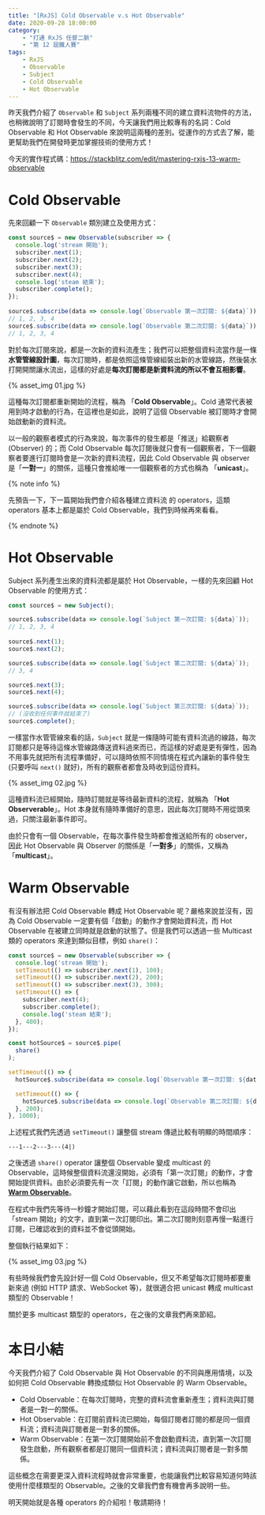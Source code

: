 ```yaml
---
title: "[RxJS] Cold Observable v.s Hot Observable"
date: 2020-09-28 18:00:00
category:
	- "打通 RxJS 任督二脈"
	- "第 12 屆鐵人賽"
tags:
	- RxJS
	- Observable
	- Subject
	- Cold Observable
	- Hot Observable
---
```


昨天我們介紹了 `Observable` 和 `Subject` 系列兩種不同的建立資料流物件的方法，也稍微說明了訂閱時會發生的不同，今天讓我們用比較專有的名詞：Cold Observable 和 Hot Observable 來說明這兩種的差別。從運作的方式去了解，能更幫助我們在開發時更加掌握技術的使用方式！

<!-- more -->

今天的實作程式碼：https://stackblitz.com/edit/mastering-rxjs-13-warm-observable

# Cold Observable

先來回顧一下 `Observable` 類別建立及使用方式：

```typescript
const source$ = new Observable(subscriber => {
  console.log('stream 開始');
  subscriber.next(1);
  subscriber.next(2);
  subscriber.next(3);
  subscriber.next(4);
  console.log('steam 結束');
  subscriber.complete();
});
 
source$.subscribe(data => console.log(`Observable 第一次訂閱: ${data}`));
// 1, 2, 3, 4
source$.subscribe(data => console.log(`Observable 第二次訂閱: ${data}`));
// 1, 2, 3, 4
```

對於每次訂閱來說，都是一次新的資料流產生；我們可以把整個資料流當作是一條**水管管線設計圖**，每次訂閱時，都是依照這條管線組裝出新的水管線路，然後裝水打開開關讓水流出，這樣的好處是**每次訂閱都是新資料流的所以不會互相影響**。

{% asset_img 01.jpg %}

這種每次訂閱都重新開始的流程，稱為 「**Cold Observable**」。Cold 通常代表被用到時才啟動的行為，在這裡也是如此，說明了這個 Observable 被訂閱時才會開始啟動新的資料流。

以一般的觀察者模式的行為來說，每次事件的發生都是「推送」給觀察者 (Observer) 的；而 Cold Observable 每次訂閱後就只會有一個觀察者，下一個觀察者要進行訂閱時會是一次新的資料流程，因此 Cold Observable 與 observer 是「**一對一**」的關係，這種只會推給唯一一個觀察者的方式也稱為 「**unicast**」。

{% note info %}

先預告一下，下一篇開始我們會介紹各種建立資料流 的 operators，這類 operators 基本上都是屬於 Cold Observable，我們到時候再來看看。

{% endnote %}

# Hot Observable

Subject 系列產生出來的資料流都是屬於 Hot Observable，一樣的先來回顧 Hot Observable 的使用方式：

```typescript
const source$ = new Subject();

source$.subscribe(data => console.log(`Subject 第一次訂閱: ${data}`));
// 1, 2, 3, 4
  
source$.next(1);
source$.next(2);

source$.subscribe(data => console.log(`Subject 第二次訂閱: ${data}`));
// 3, 4

source$.next(3);
source$.next(4);

source$.subscribe(data => console.log(`Subject 第三次訂閱: ${data}`));
// (沒收到任何事件就結束了)
source$.complete();
```

一樣當作水管管線來看的話，`Subject` 就是一條隨時可能有資料流過的線路，每次訂閱都只是等待這條水管線路傳送資料過來而已，而這樣的好處是更有彈性，因為不用事先就把所有流程準備好，可以隨時依照不同情境在程式內讓新的事件發生 (只要呼叫 `next()` 就好)，所有的觀察者都會及時收到這份資料。

{% asset_img 02.jpg %}

這種資料流已經開始，隨時訂閱就是等待最新資料的流程，就稱為 「**Hot Observerable**」。Hot 本身就有隨時準備好的意思，因此每次訂閱時不用從頭來過，只關注最新事件即可。

由於只會有一個 Observable，在每次事件發生時都會推送給所有的 observer，因此 Hot Observable 與 Observer 的關係是「**一對多**」的關係，又稱為 「**multicast**」。

# Warm Observable

有沒有辦法把 Cold Observable 轉成 Hot Observable 呢？嚴格來說並沒有，因為 Cold Observable 一定要有個「啟動」的動作才會開始資料流，而 Hot Observable 在被建立同時就是啟動的狀態了。但是我們可以透過一些 Multicast 類的 operators 來達到類似目標，例如 `share()`：

```typescript
const source$ = new Observable(subscriber => {
  console.log('stream 開始');
  setTimeout(() => subscriber.next(1), 100);
  setTimeout(() => subscriber.next(2), 200);
  setTimeout(() => subscriber.next(3), 300);
  setTimeout(() => {
    subscriber.next(4);
    subscriber.complete();
    console.log('steam 結束');
  }, 400);
});

const hotSource$ = source$.pipe(
  share()
);

setTimeout(() => {
  hotSource$.subscribe(data => console.log(`Observable 第一次訂閱: ${data}`));

  setTimeout(() => {
    hotSource$.subscribe(data => console.log(`Observable 第二次訂閱: ${data}`));
  }, 200);
}, 1000);
```

上述程式我們先透過 `setTimeout()` 讓整個 stream 傳遞比較有明顯的時間順序：

```
---1---2---3---(4|)
```

之後透過 `share()` operator 讓整個 Observable 變成 multicast 的 Observable，這時候整個資料流還沒開始，必須有「第一次訂閱」的動作，才會開始提供資料。由於必須要先有一次「訂閱」的動作讓它啟動，所以也稱為 **<u>Warm Observable</u>**。

在程式中我們先等待一秒鐘才開始訂閱，可以藉此看到在這段時間不會印出「stream 開始」的文字，直到第一次訂閱印出。第二次訂閱則刻意再慢一點進行訂閱，已確認收到的資料並不會從頭開始。

整個執行結果如下：

{% asset_img 03.jpg %}

有些時候我們會先設計好一個 Cold Observable，但又不希望每次訂閱時都要重新來過 (例如 HTTP 請求、WebSocket 等)，就很適合把 unicast 轉成 multicast 類型的 Observable！

關於更多 multicast 類型的 operators，在之後的文章我們再來節紹。

# 本日小結

今天我們介紹了 Cold Observable 與 Hot Observable 的不同與應用情境，以及如何把 Cold Observable 轉換成類似 Hot Observable 的 Warm Observable。

- Cold Observable：在每次訂閱時，完整的資料流會重新產生；資料流與訂閱者是一對一的關係。
- Hot Observable：在訂閱前資料流已開始，每個訂閱者訂閱的都是同一個資料流；資料流與訂閱者是一對多的關係。
- Warm Observable：在第一次訂閱開始前不會啟動資料流，直到第一次訂閱發生啟動，所有觀察者都是訂閱同一個資料流；資料流與訂閱者是一對多關係。

這些概念在需要更深入資料流程時就會非常重要，也能讓我們比較容易知道何時該使用什麼樣類型的 Observable。之後的文章我們會有機會再多說明一些。

明天開始就是各種 operators 的介紹啦！敬請期待！



